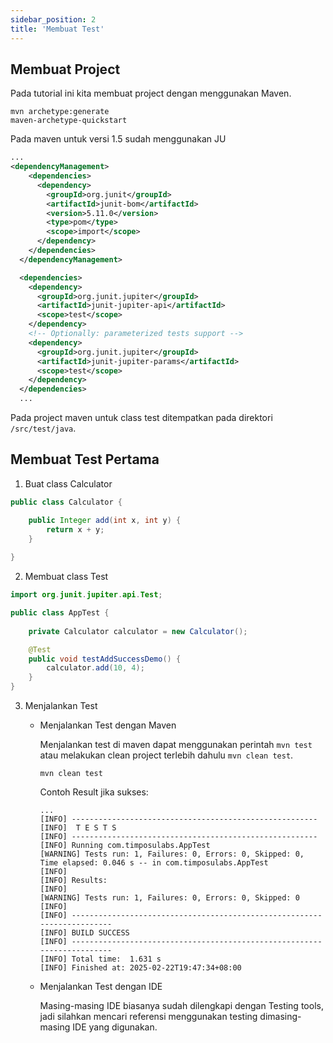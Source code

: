 ```yaml
---
sidebar_position: 2
title: 'Membuat Test'
---
```


## Membuat Project

Pada tutorial ini kita membuat project dengan menggunakan Maven.

```
mvn archetype:generate
maven-archetype-quickstart
```

Pada maven untuk versi 1.5 sudah menggunakan JU

```xml
...
<dependencyManagement>
    <dependencies>
      <dependency>
        <groupId>org.junit</groupId>
        <artifactId>junit-bom</artifactId>
        <version>5.11.0</version>
        <type>pom</type>
        <scope>import</scope>
      </dependency>
    </dependencies>
  </dependencyManagement>

  <dependencies>
    <dependency>
      <groupId>org.junit.jupiter</groupId>
      <artifactId>junit-jupiter-api</artifactId>
      <scope>test</scope>
    </dependency>
    <!-- Optionally: parameterized tests support -->
    <dependency>
      <groupId>org.junit.jupiter</groupId>
      <artifactId>junit-jupiter-params</artifactId>
      <scope>test</scope>
    </dependency>
  </dependencies>
  ...
  ```

Pada project maven untuk class test ditempatkan pada direktori `/src/test/java`.

## Membuat Test Pertama

1. Buat class Calculator

```java
public class Calculator {

	public Integer add(int x, int y) {
		return x + y;
	}
	
}
```

2. Membuat class Test

```java
import org.junit.jupiter.api.Test;

public class AppTest {
	
    private Calculator calculator = new Calculator();

    @Test
    public void testAddSuccessDemo() {
    	calculator.add(10, 4);
    }
}
```

3. Menjalankan Test

    * Menjalankan Test dengan Maven

        Menjalankan test di maven dapat menggunakan perintah `mvn test` atau melakukan clean project terlebih dahulu `mvn clean test`.

        ```
        mvn clean test
        ```

        Contoh Result jika sukses:

        ```
        ...
        [INFO] -------------------------------------------------------
        [INFO]  T E S T S
        [INFO] -------------------------------------------------------
        [INFO] Running com.timposulabs.AppTest
        [WARNING] Tests run: 1, Failures: 0, Errors: 0, Skipped: 0, Time elapsed: 0.046 s -- in com.timposulabs.AppTest
        [INFO] 
        [INFO] Results:
        [INFO] 
        [WARNING] Tests run: 1, Failures: 0, Errors: 0, Skipped: 0
        [INFO] 
        [INFO] ------------------------------------------------------------------------
        [INFO] BUILD SUCCESS
        [INFO] ------------------------------------------------------------------------
        [INFO] Total time:  1.631 s
        [INFO] Finished at: 2025-02-22T19:47:34+08:00
        ```
    
    * Menjalankan Test dengan IDE

        Masing-masing IDE biasanya sudah dilengkapi dengan Testing tools, jadi silahkan mencari referensi menggunakan testing dimasing-masing IDE yang digunakan.

